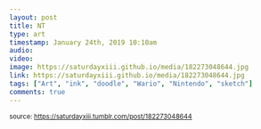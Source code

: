 ```yaml
---
layout: post
title: NT
type: art
timestamp: January 24th, 2019 10:10am
audio: 
video: 
image: https://saturdayxiii.github.io/media/182273048644.jpg
link: https://saturdayxiii.github.io/media/182273048644.jpg
tags: ["Art", "ink", "doodle", "Wario", "Nintendo", "sketch"]
comments: true
---
```

  
<small>source: https://saturdayxiii.tumblr.com/post/182273048644</small>